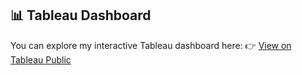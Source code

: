 ## 📊 Tableau Dashboard
You can explore my interactive Tableau dashboard here: 
👉 [View on Tableau Public](https://public.tableau.com/views/CovidDashboard_17611248011640/Dashboard1?:language=en-US&:sid=&:redirect=auth&:display_count=n&:origin=viz_share_link)
